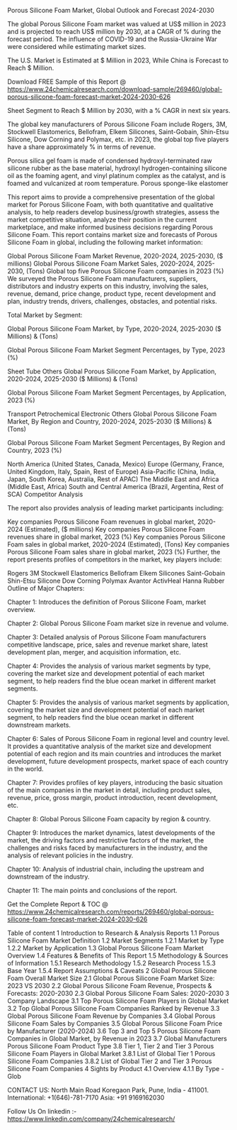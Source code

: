 Porous Silicone Foam Market, Global Outlook and Forecast 2024-2030

The global Porous Silicone Foam market was valued at US$ million in 2023 and is projected to reach US$ million by 2030, at a CAGR of % during the forecast period. The influence of COVID-19 and the Russia-Ukraine War were considered while estimating market sizes.

The U.S. Market is Estimated at $ Million in 2023, While China is Forecast to Reach $ Million.

Download FREE Sample of this Report @ https://www.24chemicalresearch.com/download-sample/269460/global-porous-silicone-foam-forecast-market-2024-2030-626

Sheet Segment to Reach $ Million by 2030, with a % CAGR in next six years.

The global key manufacturers of Porous Silicone Foam include Rogers, 3M, Stockwell Elastomerics, Bellofram, Elkem Silicones, Saint-Gobain, Shin-Etsu Silicone, Dow Corning and Polymax, etc. in 2023, the global top five players have a share approximately % in terms of revenue.

Porous silica gel foam is made of condensed hydroxyl-terminated raw silicone rubber as the base material, hydroxyl hydrogen-containing silicone oil as the foaming agent, and vinyl platinum complex as the catalyst, and is foamed and vulcanized at room temperature. Porous sponge-like elastomer

This report aims to provide a comprehensive presentation of the global market for Porous Silicone Foam, with both quantitative and qualitative analysis, to help readers develop business/growth strategies, assess the market competitive situation, analyze their position in the current marketplace, and make informed business decisions regarding Porous Silicone Foam. This report contains market size and forecasts of Porous Silicone Foam in global, including the following market information:

Global Porous Silicone Foam Market Revenue, 2020-2024, 2025-2030, ($ millions)
Global Porous Silicone Foam Market Sales, 2020-2024, 2025-2030, (Tons)
Global top five Porous Silicone Foam companies in 2023 (%)
We surveyed the Porous Silicone Foam manufacturers, suppliers, distributors and industry experts on this industry, involving the sales, revenue, demand, price change, product type, recent development and plan, industry trends, drivers, challenges, obstacles, and potential risks.

Total Market by Segment:

Global Porous Silicone Foam Market, by Type, 2020-2024, 2025-2030 ($ Millions) & (Tons)

Global Porous Silicone Foam Market Segment Percentages, by Type, 2023 (%)

Sheet
Tube
Others
Global Porous Silicone Foam Market, by Application, 2020-2024, 2025-2030 ($ Millions) & (Tons)

Global Porous Silicone Foam Market Segment Percentages, by Application, 2023 (%)

Transport
Petrochemical
Electronic
Others
Global Porous Silicone Foam Market, By Region and Country, 2020-2024, 2025-2030 ($ Millions) & (Tons)

Global Porous Silicone Foam Market Segment Percentages, By Region and Country, 2023 (%)

North America (United States, Canada, Mexico)
Europe (Germany, France, United Kingdom, Italy, Spain, Rest of Europe)
Asia-Pacific (China, India, Japan, South Korea, Australia, Rest of APAC)
The Middle East and Africa (Middle East, Africa)
South and Central America (Brazil, Argentina, Rest of SCA)
Competitor Analysis

The report also provides analysis of leading market participants including:

Key companies Porous Silicone Foam revenues in global market, 2020-2024 (Estimated), ($ millions)
Key companies Porous Silicone Foam revenues share in global market, 2023 (%)
Key companies Porous Silicone Foam sales in global market, 2020-2024 (Estimated), (Tons)
Key companies Porous Silicone Foam sales share in global market, 2023 (%)
Further, the report presents profiles of competitors in the market, key players include:

Rogers
3M
Stockwell Elastomerics
Bellofram
Elkem Silicones
Saint-Gobain
Shin-Etsu Silicone
Dow Corning
Polymax
Avantor
ActivHeal
Hanna Rubber
Outline of Major Chapters:

Chapter 1: Introduces the definition of Porous Silicone Foam, market overview.

Chapter 2: Global Porous Silicone Foam market size in revenue and volume.

Chapter 3: Detailed analysis of Porous Silicone Foam manufacturers competitive landscape, price, sales and revenue market share, latest development plan, merger, and acquisition information, etc.

Chapter 4: Provides the analysis of various market segments by type, covering the market size and development potential of each market segment, to help readers find the blue ocean market in different market segments.

Chapter 5: Provides the analysis of various market segments by application, covering the market size and development potential of each market segment, to help readers find the blue ocean market in different downstream markets.

Chapter 6: Sales of Porous Silicone Foam in regional level and country level. It provides a quantitative analysis of the market size and development potential of each region and its main countries and introduces the market development, future development prospects, market space of each country in the world.

Chapter 7: Provides profiles of key players, introducing the basic situation of the main companies in the market in detail, including product sales, revenue, price, gross margin, product introduction, recent development, etc.

Chapter 8: Global Porous Silicone Foam capacity by region & country.

Chapter 9: Introduces the market dynamics, latest developments of the market, the driving factors and restrictive factors of the market, the challenges and risks faced by manufacturers in the industry, and the analysis of relevant policies in the industry.

Chapter 10: Analysis of industrial chain, including the upstream and downstream of the industry.

Chapter 11: The main points and conclusions of the report.

Get the Complete Report & TOC @ https://www.24chemicalresearch.com/reports/269460/global-porous-silicone-foam-forecast-market-2024-2030-626

Table of content
1 Introduction to Research & Analysis Reports
1.1 Porous Silicone Foam Market Definition
1.2 Market Segments
1.2.1 Market by Type
1.2.2 Market by Application
1.3 Global Porous Silicone Foam Market Overview
1.4 Features & Benefits of This Report
1.5 Methodology & Sources of Information
1.5.1 Research Methodology
1.5.2 Research Process
1.5.3 Base Year
1.5.4 Report Assumptions & Caveats
2 Global Porous Silicone Foam Overall Market Size
2.1 Global Porous Silicone Foam Market Size: 2023 VS 2030
2.2 Global Porous Silicone Foam Revenue, Prospects & Forecasts: 2020-2030
2.3 Global Porous Silicone Foam Sales: 2020-2030
3 Company Landscape
3.1 Top Porous Silicone Foam Players in Global Market
3.2 Top Global Porous Silicone Foam Companies Ranked by Revenue
3.3 Global Porous Silicone Foam Revenue by Companies
3.4 Global Porous Silicone Foam Sales by Companies
3.5 Global Porous Silicone Foam Price by Manufacturer (2020-2024)
3.6 Top 3 and Top 5 Porous Silicone Foam Companies in Global Market, by Revenue in 2023
3.7 Global Manufacturers Porous Silicone Foam Product Type
3.8 Tier 1, Tier 2 and Tier 3 Porous Silicone Foam Players in Global Market
3.8.1 List of Global Tier 1 Porous Silicone Foam Companies
3.8.2 List of Global Tier 2 and Tier 3 Porous Silicone Foam Companies
4 Sights by Product
4.1 Overview
4.1.1 By Type - Glob

CONTACT US:
North Main Road Koregaon Park, Pune, India - 411001.
International: +1(646)-781-7170
Asia: +91 9169162030

Follow Us On linkedin :- https://www.linkedin.com/company/24chemicalresearch/
